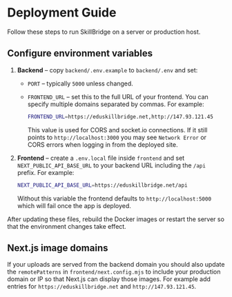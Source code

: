 # Deployment Guide

Follow these steps to run SkillBridge on a server or production host.

## Configure environment variables

1. **Backend** – copy `backend/.env.example` to `backend/.env` and set:
   - `PORT` – typically `5000` unless changed.
   - `FRONTEND_URL` – set this to the full URL of your frontend. You can
     specify multiple domains separated by commas. For example:
     
     ```bash
     FRONTEND_URL=https://eduskillbridge.net,http://147.93.121.45
     ```
     
     This value is used for CORS and socket.io connections. If it still points to
     `http://localhost:3000` you may see `Network Error` or CORS errors when
     logging in from the deployed site.

2. **Frontend** – create a `.env.local` file inside `frontend` and set
   `NEXT_PUBLIC_API_BASE_URL` to your backend URL including the `/api` prefix.
   For example:
   
   ```bash
   NEXT_PUBLIC_API_BASE_URL=https://eduskillbridge.net/api
   ```
   
   Without this variable the frontend defaults to `http://localhost:5000` which
   will fail once the app is deployed.

After updating these files, rebuild the Docker images or restart the server so
that the environment changes take effect.

## Next.js image domains

If your uploads are served from the backend domain you should also update the
`remotePatterns` in `frontend/next.config.mjs` to include your production domain
or IP so that Next.js can display those images. For example add entries for
`https://eduskillbridge.net` and `http://147.93.121.45`.

